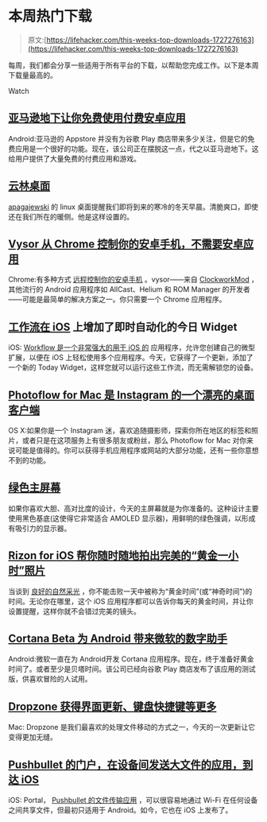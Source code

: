 # 本周热门下载

> 原文:[https://lifehacker.com/this-weeks-top-downloads-1727276163](https://lifehacker.com/this-weeks-top-downloads-1727276163)

每周，我们都会分享一些适用于所有平台的下载，以帮助您完成工作。以下是本周下载量最高的。

Watch

## [亚马逊地下让你免费使用付费安卓应用](http://lifehacker.com/amazon-underground-gives-you-free-access-to-paid-androi-1726751621#_ga=1.139504886.410417895.1430444016)

Android:亚马逊的 Appstore 并没有为谷歌 Play 商店带来多少关注，但是它的免费应用是一个很好的功能。现在，该公司正在摆脱这一点，代之以亚马逊地下。这给用户提供了大量免费的付费应用和游戏。

## [云林桌面](http://lifehacker.com/the-forest-of-the-clouds-desktop-1726509106)

[apagajewski](https://www.flickr.com/photos/124439106@N04/) 的 linux 桌面提醒我们即将到来的寒冷的冬天早晨。清脆爽口，即使还在我们所在的暖侧。他是这样设置的。

## [Vysor 从 Chrome 控制你的安卓手机，不需要安卓应用](http://lifehacker.com/vysor-controls-your-android-phone-from-chrome-no-andro-1726335505)

Chrome:有多种方式 [远程控制你的安卓手机](http://lifehacker.com/the-best-desktop-manager-for-android-1642628063) 。vysor——来自 [ClockworkMod](https://play.google.com/store/apps/developer?id=ClockworkMod) ，其他流行的 Android 应用程序如 AllCast、Helium 和 ROM Manager 的开发者——可能是最简单的解决方案之一。你只需要一个 Chrome 应用程序。

## [工作流在 iOS](http://lifehacker.com/workflow-adds-a-today-widget-for-instant-automation-on-1726936708) 上增加了即时自动化的今日 Widget

iOS: [Workflow 是一个非常强大的用于 iOS 的](http://lifehacker.com/how-to-create-your-own-ios-apps-and-extensions-with-wor-1672952936) 应用程序，允许您创建自己的微型扩展，以便在 iOS 上轻松使用多个应用程序。今天，它获得了一个更新，添加了一个新的 Today Widget，这样您就可以运行这些工作流，而无需解锁您的设备。

## [Photoflow for Mac 是 Instagram 的一个漂亮的桌面客户端](http://lifehacker.com/photoflow-for-mac-is-a-beautiful-desktop-client-for-ins-1725045165)

OS X:如果你是一个 Instagram 迷，喜欢追随摄影师，探索你所在地区的标签和照片，或者只是在这项服务上有很多朋友或粉丝，那么 Photoflow for Mac 对你来说可能是值得的。你可以获得手机应用程序或网站的大部分功能，还有一些你意想不到的功能。

## [绿色主屏幕](http://lifehacker.com/the-green-home-screen-1727029206)

如果你喜欢大胆、高对比度的设计，今天的主屏幕就是为你准备的。这种设计主要使用黑色基底(这使得它非常适合 AMOLED 显示器)，用鲜明的绿色强调，以形成有吸引力的显示器。

## [Rizon for iOS 帮你随时随地拍出完美的“黄金一小时”照片](http://lifehacker.com/rizon-for-ios-helps-you-take-the-perfect-golden-hour-1726779413)

当谈到 [良好的自然采光](http://lifehacker.com/how-to-improve-your-photos-and-videos-with-affordable-l-1715963400) ，你不能击败一天中被称为“黄金时间”(或“神奇时间”)的时间。无论你在哪里，这个 iOS 应用程序都可以告诉你每天的黄金时间，并让你设置提醒，这样你就不会错过完美的镜头。

## [Cortana Beta 为 Android 带来微软的数字助手](http://lifehacker.com/cortana-beta-brings-microsofts-digital-assistant-to-and-1726134661)

Android:微软一直在为 Android开发 Cortana 应用程序。现在，终于准备好黄金时间了。或者至少是贝塔时间。该公司已经向谷歌 Play 商店发布了该应用的测试版，供喜欢冒险的人试用。

## [Dropzone 获得界面更新、键盘快捷键等更多](http://lifehacker.com/dropzone-gets-an-interface-update-keyboard-shortcuts-1726420861)

Mac: Dropzone 是我们最喜欢的处理文件移动的方式之一，今天的一次更新让它变得更加无缝。

## [Pushbullet 的门户，在设备间发送大文件的应用，到达 iOS](http://lifehacker.com/pushbullets-portal-the-app-that-sends-large-files-betw-1726661874)

iOS: Portal， [Pushbullet 的文件传输应用](http://lifehacker.com/portal-by-pushbullet-sends-large-files-between-device-1711920162) ，可以很容易地通过 Wi-Fi 在任何设备之间共享文件，但最初只适用于 Android。如今，它也在 iOS 上发布了。